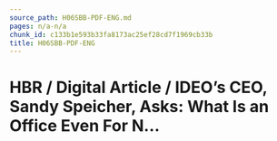 ```yaml
---
source_path: H06SBB-PDF-ENG.md
pages: n/a-n/a
chunk_id: c133b1e593b33fa8173ac25ef28cd7f1969cb33b
title: H06SBB-PDF-ENG
---
```

# HBR / Digital Article / IDEO’s CEO, Sandy Speicher, Asks: What Is an Office Even For N…
